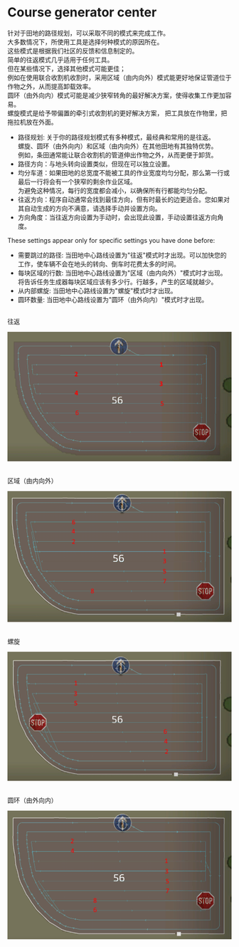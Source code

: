 # Course generator center

  
针对于田地的路径规划，可以采取不同的模式来完成工作。  
大多数情况下，所使用工具是选择何种模式的原因所在。  
这些模式是根据我们社区的反馈和信息制定的。  
简单的往返模式几乎适用于任何工具。  
但在某些情况下，选择其他模式可能更佳；  
例如在使用联合收割机收割时，采用区域（由内向外）模式能更好地保证管道位于作物之外，从而提高卸载效率。  
圆环（由外向内）模式可能是减少狭窄转角的最好解决方案，使得收集工作更加容易。  
螺旋模式是给予带偏置的牵引式收割机的更好解决方案， 把工具放在作物里，把拖拉机放在外面。  


  
- 路径规划: 关于你的路径规划模式有多种模式，最经典和常用的是往返。  
          螺旋、圆环（由外向内）和区域（由内向外）在其他田地有其独特优势。  
          例如，条田通常能让联合收割机的管道伸出作物之外，从而更便于卸货。  
- 路径方向：与地头转向设置类似，但现在可以独立设置。  
- 均分车道：如果田地的总宽度不能被工具的作业宽度均匀分配，那么第一行或最后一行将会有一个狭窄的剩余作业区域。  
           为避免这种情况，每行的宽度都会减小，以确保所有行都能均匀分配。  
- 往返方向：程序自动通常会找到最佳方向，但有时最长的边更适合。您如果对其自动生成的方向不满意，请选择手动并设置方向。  
- 方向角度：当往返方向设置为手动时，会出现此设置，手动设置往返方向角度。  
  
These settings appear only for specific settings you have done before:  
- 需要跳过的路径: 当田地中心路线设置为"往返"模式时才出现。可以加快您的工作，使车辆不会在地头的转向、倒车时花费太多的时间。  
- 每块区域的行数: 当田地中心路线设置为"区域（由内向外）"模式时才出现。将告诉任务生成器每块区域应该有多少行。行越多，产生的区域就越少。  
- 从内部螺旋: 当田地中心路线设置为"螺旋"模式时才出现。  
- 圆环数量: 当田地中心路线设置为"圆环（由外向内）"模式时才出现。  


## 
往返

![Image](../assets/images/updown_0_0_1024_591.png)

## 
区域（由内向外）

![Image](../assets/images/lands_0_0_1024_599.png)

## 
螺旋

![Image](../assets/images/spiral_0_0_1024_590.png)

## 
圆环（由外向内）

![Image](../assets/images/racetrack_0_0_1024_589.png)

